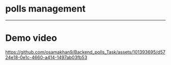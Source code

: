 # polls management
<hr/>

# Demo video

https://github.com/osamakhan9/Backend_polls_Task/assets/101393695/d5724e18-0e1c-4660-a414-1497ab03fb53

